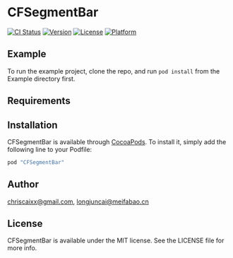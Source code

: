 # CFSegmentBar

[![CI Status](http://img.shields.io/travis/chriscaixx@gmail.com/CFSegmentBar.svg?style=flat)](https://travis-ci.org/chriscaixx@gmail.com/CFSegmentBar)
[![Version](https://img.shields.io/cocoapods/v/CFSegmentBar.svg?style=flat)](http://cocoapods.org/pods/CFSegmentBar)
[![License](https://img.shields.io/cocoapods/l/CFSegmentBar.svg?style=flat)](http://cocoapods.org/pods/CFSegmentBar)
[![Platform](https://img.shields.io/cocoapods/p/CFSegmentBar.svg?style=flat)](http://cocoapods.org/pods/CFSegmentBar)

## Example

To run the example project, clone the repo, and run `pod install` from the Example directory first.

## Requirements

## Installation

CFSegmentBar is available through [CocoaPods](http://cocoapods.org). To install
it, simply add the following line to your Podfile:

```ruby
pod "CFSegmentBar"
```

## Author

chriscaixx@gmail.com, longjuncai@meifabao.cn

## License

CFSegmentBar is available under the MIT license. See the LICENSE file for more info.
